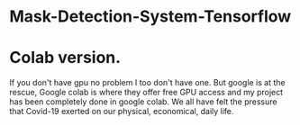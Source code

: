 # Mask-Detection-System-Tensorflow
# Colab version.
If you don't have gpu no problem I too don't have one. But google is at the rescue, Google colab is where they offer free GPU access and my project has been completely done in google colab.
We all have felt the pressure that Covid-19 exerted on our physical, economical, daily life.
